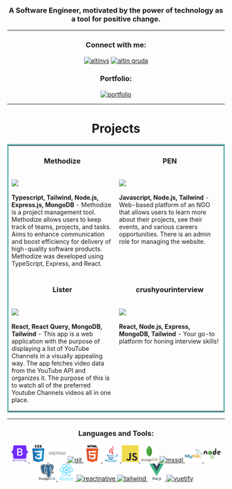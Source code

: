 <h3 align="center">A Software Engineer, motivated by the power of technology as a tool for positive change.</h3>

---

<h3 align="center">Connect with me:</h3>
<p align="center">
<a href="https://twitter.com/altinvs" target="blank"><img align="center" src="https://raw.githubusercontent.com/rahuldkjain/github-profile-readme-generator/master/src/images/icons/Social/twitter.svg" alt="altinvs" height="30" width="40" /></a>
<a href="https://linkedin.com/in/altin-dev" target="blank"><img align="center" src="https://raw.githubusercontent.com/rahuldkjain/github-profile-readme-generator/master/src/images/icons/Social/linked-in-alt.svg" alt="altin gruda" height="30" width="40" /></a>
<h3 align="center">Portfolio:</h3>
<p align="center">
<a href="https://altingruda.vercel.app" target="_blank"><img align="center" src="https://github.com/AltinGruda/AltinGruda/assets/67205874/a1eb1677-2874-45cc-a99a-df41ffe9867b" alt="portfolio" height="40" width="40" /></a>

</p>

---

<h1 align="center">Projects</h1>
<table bordercolor="#66b2b2">
  
  <tr>
    <td width="50%" valign="top">
      <h3 align="center">Methodize</h3>
        <br />
        <a target="_blank" href="https://github.com/AltinGruda/Methodize-v2">
          <img src="https://github.com/AltinGruda/AltinGruda/assets/67205874/e90247bd-f38f-46c1-a596-d4cd2ed1bf2f" width="100%" />
        </a>
        <br />
        <p><strong>Typescript, Tailwind, Node.js, Express.js, MongoDB</strong> - Methodize is a project management tool. Methodize allows users to keep track of teams, projects, and tasks. Aims to enhance communication and boost efficiency for delivery of high-quality software products. Methodize was developed using TypeScript, Express, and React.</p>
    </td>
    <td width="50%" valign="top">
      <h3 align="center">PEN</h3>
        <br />
      <a target="_blank" href="https://ngo-pen.com/">
          <img src="https://github.com/AltinGruda/AltinGruda/assets/67205874/e4f847b8-301c-42c7-b26e-0daa4135dff3" width="100%" />
        </a>
        <br />
        <p><strong>Javascript, Node.js, Tailwind</strong> - Web-based platform of an NGO that allows users to learn more about their projects, see their events, and various careers opportunities. There is an admin role for managing the website.</p>
    </td>
  </tr>
  
  <tr>
    <td width="50%" valign="top">
      <h3 align="center">Lister</h3>
      <br />
        <a target="_blank" href="https://github.com/AltinGruda/lister">
          <img src="https://github.com/AltinGruda/AltinGruda/assets/67205874/6bc1a24d-fd7f-466e-9fb2-9116f7af4a07" width="100%" />
        </a>
      <br />
        <p><strong>React, React Query, MongoDB, Tailwind</strong> - This app is a web application with the purpose of displaying a list of YouTube Channels in a visually appealing way. The app fetches video data from the YouTube API and organizes it. The purpose of this is to watch all of the preferred Youtube Channels videos all in one place.</p>
    </td>
    <td width="50%" valign="top">
      <h3 align="center">crushyourinterview</h3>
        <br />
        <a target="_blank" href="https://crushyourinterview.vercel.app/">
          <img src="https://github.com/AltinGruda/AltinGruda/assets/67205874/91e7ebd2-b56e-41fc-8713-5736eb20dfbb" width="100%" />
        </a>
        <br />
        <p><strong>React, Node.js, Express, MongoDB, Tailwind</strong> - Your go-to platform for honing interview skills!</p>
    </td>
  </tr>
</table>

---

<h3 align="center">Languages and Tools:</h3>
<p align="center"> <a href="https://getbootstrap.com" target="_blank" rel="noreferrer"> <img src="https://raw.githubusercontent.com/devicons/devicon/master/icons/bootstrap/bootstrap-plain-wordmark.svg" alt="bootstrap" width="40" height="40"/> </a> <a href="https://www.w3schools.com/css/" target="_blank" rel="noreferrer"> <img src="https://raw.githubusercontent.com/devicons/devicon/master/icons/css3/css3-original-wordmark.svg" alt="css3" width="40" height="40"/> </a> <a href="https://expressjs.com" target="_blank" rel="noreferrer"> <img src="https://raw.githubusercontent.com/devicons/devicon/master/icons/express/express-original-wordmark.svg" alt="express" width="40" height="40"/> </a> <a href="https://git-scm.com/" target="_blank" rel="noreferrer"> <img src="https://www.vectorlogo.zone/logos/git-scm/git-scm-icon.svg" alt="git" width="40" height="40"/> </a> <a href="https://www.w3.org/html/" target="_blank" rel="noreferrer"> <img src="https://raw.githubusercontent.com/devicons/devicon/master/icons/html5/html5-original-wordmark.svg" alt="html5" width="40" height="40"/> </a> <a href="https://www.java.com" target="_blank" rel="noreferrer"> <img src="https://raw.githubusercontent.com/devicons/devicon/master/icons/java/java-original.svg" alt="java" width="40" height="40"/> </a> <a href="https://developer.mozilla.org/en-US/docs/Web/JavaScript" target="_blank" rel="noreferrer"> <img src="https://raw.githubusercontent.com/devicons/devicon/master/icons/javascript/javascript-original.svg" alt="javascript" width="40" height="40"/> </a> <a href="https://www.mongodb.com/" target="_blank" rel="noreferrer"> <img src="https://raw.githubusercontent.com/devicons/devicon/master/icons/mongodb/mongodb-original-wordmark.svg" alt="mongodb" width="40" height="40"/> </a> <a href="https://www.microsoft.com/en-us/sql-server" target="_blank" rel="noreferrer"> <img src="https://www.svgrepo.com/show/303229/microsoft-sql-server-logo.svg" alt="mssql" width="40" height="40"/> </a> <a href="https://www.mysql.com/" target="_blank" rel="noreferrer"> <img src="https://raw.githubusercontent.com/devicons/devicon/master/icons/mysql/mysql-original-wordmark.svg" alt="mysql" width="40" height="40"/> </a> <a href="https://nodejs.org" target="_blank" rel="noreferrer"> <img src="https://raw.githubusercontent.com/devicons/devicon/master/icons/nodejs/nodejs-original-wordmark.svg" alt="nodejs" width="40" height="40"/> </a> <a href="https://www.postgresql.org" target="_blank" rel="noreferrer"> <img src="https://raw.githubusercontent.com/devicons/devicon/master/icons/postgresql/postgresql-original-wordmark.svg" alt="postgresql" width="40" height="40"/> </a> <a href="https://reactjs.org/" target="_blank" rel="noreferrer"> <img src="https://raw.githubusercontent.com/devicons/devicon/master/icons/react/react-original-wordmark.svg" alt="react" width="40" height="40"/> </a> <a href="https://reactnative.dev/" target="_blank" rel="noreferrer"> <img src="https://reactnative.dev/img/header_logo.svg" alt="reactnative" width="40" height="40"/> </a> <a href="https://tailwindcss.com/" target="_blank" rel="noreferrer"> <img src="https://www.vectorlogo.zone/logos/tailwindcss/tailwindcss-icon.svg" alt="tailwind" width="40" height="40"/> </a> <a href="https://vuejs.org/" target="_blank" rel="noreferrer"> <img src="https://raw.githubusercontent.com/devicons/devicon/master/icons/vuejs/vuejs-original-wordmark.svg" alt="vuejs" width="40" height="40"/> </a> <a href="https://vuetifyjs.com/en/" target="_blank" rel="noreferrer"> <img src="https://bestofjs.org/logos/vuetify.svg" alt="vuetify" width="40" height="40"/> </a> </p>
